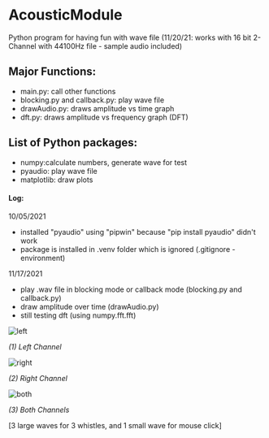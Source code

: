 # AcousticModule
Python program for having fun with wave file
(11/20/21: works with 16 bit 2-Channel with 44100Hz file - sample audio included)

## Major Functions:
- main.py: call other functions
- blocking.py and callback.py: play wave file
- drawAudio.py: draws amplitude vs time graph
- dft.py: draws amplitude vs frequency graph (DFT)

## List of Python packages:
- numpy:calculate numbers, generate wave for test
- pyaudio: play wave file
- matplotlib: draw plots





#### Log:

10/05/2021
- installed "pyaudio" using "pipwin" because "pip install pyaudio" didn't work
- package is installed in .venv folder which is ignored (.gitignore - environment)

11/17/2021
- play .wav file in blocking mode or callback mode (blocking.py and callback.py)
- draw amplitude over time (drawAudio.py)
- still testing dft (using numpy.fft.fft)

![left](https://user-images.githubusercontent.com/60358639/142357416-9b091f25-1f8c-4d8c-beb6-1ca1889e71ef.png)

*(1) Left Channel*

![right](https://user-images.githubusercontent.com/60358639/142357424-490f588e-2796-480d-8eb2-34fcee0a8139.png)

*(2) Right Channel*

![both](https://user-images.githubusercontent.com/60358639/142357428-e148facb-ad6c-4f2b-84f0-d1f5ce6e1d6d.png)

*(3) Both Channels*

[3 large waves for 3 whistles, and 1 small wave for mouse click]

